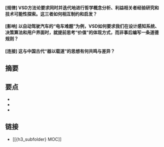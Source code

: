 #### [规律] VSD方法论要求同时并迭代地进行哲学概念分析、利益相关者经验研究和技术可能性探索。这三者如何相互制约和启发？


#### [影响] 以自动驾驶汽车的“电车难题”为例，VSD如何要求我们在设计感知系统、决策算法和用户界面时，就提前思考“价值”的体现方式，而非事后编写一条道德规则？


#### [连接] 这与中国古代“器以载道”的思想有何共鸣与差异？


## 摘要


## 要点

- 
- 
- 

## 链接

- [[{h3_subfolder} MOC]]
